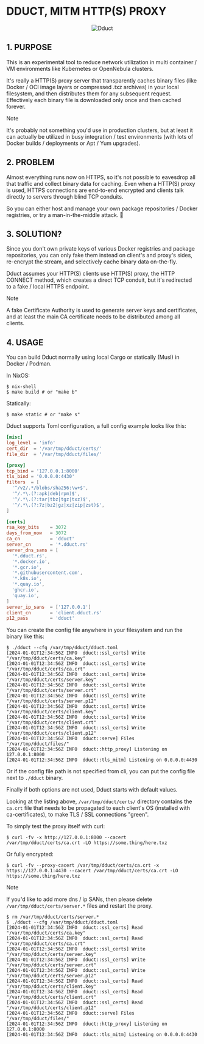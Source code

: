 [//]: # ( vim: set wrap : )

DDUCT, MITM HTTP(S) PROXY
=========================

<p align="center">
  <img src="https://avatars.githubusercontent.com/u/6539663" alt="Dduct"/>
</p>

## 1. PURPOSE

This is an experimental tool to reduce network utilization in multi container / VM environments like Kubernetes or OpenNebula clusters.

It's really a HTTP(S) proxy server that transparently caches binary files (like Docker / OCI image layers or compressed .txz archives) in your local filesystem, and then distributes them for any subsequent request. Effectively each binary file is downloaded only once and then cached forever.

> [!NOTE]
> It's probably not something you'd use in production clusters, but at least it can actually be utilized in busy integration / test environments (with lots of Docker builds / deployments or Apt / Yum upgrades).

## 2. PROBLEM

Almost everything runs now on HTTPS, so it's not possible to eavesdrop all that traffic and collect binary data for caching. Even when a HTTP(S) proxy is used, HTTPS connections are end-to-end encrypted and clients talk directly to servers through blind TCP conduits.

So you can either host and manage your own package repositories / Docker registries, or try a man-in-the-middle attack. :thinking:

## 3. SOLUTION?

Since you don't own private keys of various Docker registries and package repositories, you can only fake them instead on client's and proxy's sides, re-encrypt the stream, and selectively cache binary data on-the-fly.

Dduct assumes your HTTP(S) clients use HTTP(S) proxy, the HTTP CONNECT method, which creates a direct TCP conduit, but it's redirected to a fake / local HTTPS endpoint.

> [!NOTE]
> A fake Certificate Authority is used to generate server keys and certificates, and at least the main CA certificate needs to be distributed among all clients.

## 4. USAGE

You can build Dduct normally using local Cargo or statically (Musl) in Docker / Podman.

In NixOS:

```shell
$ nix-shell
$ make build # or "make b"
```

Statically:

```shell
$ make static # or "make s"
```

Dduct supports Toml configuration, a full config example looks like this:

```toml
[misc]
log_level = 'info'
cert_dir  = '/var/tmp/dduct/certs/'
file_dir  = '/var/tmp/dduct/files/'

[proxy]
tcp_bind = '127.0.0.1:8000'
tls_bind = '0.0.0.0:4430'
filters  = [
  '^/v2/.*/blobs/sha256:\w+$',
  '^/.*\.(?:apk|deb|rpm)$',
  '^/.*\.(?:tar|tbz|tgz|txz)$',
  '^/.*\.(?:7z|bz2|gz|xz|zip|zst)$',
]

[certs]
rsa_key_bits    = 3072
days_from_now   = 3072
ca_cn           = 'dduct'
server_cn       = '*.dduct.rs'
server_dns_sans = [
  '*.dduct.rs',
  '*.docker.io',
  '*.gcr.io',
  '*.githubusercontent.com',
  '*.k8s.io',
  '*.quay.io',
  'ghcr.io',
  'quay.io',
]
server_ip_sans  = ['127.0.0.1']
client_cn       = 'client.dduct.rs'
p12_pass        = 'dduct'
```

You can create the config file anywhere in your filesystem and run the binary like this:

```shell
$ ./dduct --cfg /var/tmp/dduct/dduct.toml
[2024-01-01T12:34:56Z INFO  dduct::ssl_certs] Write "/var/tmp/dduct/certs/ca.key"
[2024-01-01T12:34:56Z INFO  dduct::ssl_certs] Write "/var/tmp/dduct/certs/ca.crt"
[2024-01-01T12:34:56Z INFO  dduct::ssl_certs] Write "/var/tmp/dduct/certs/server.key"
[2024-01-01T12:34:56Z INFO  dduct::ssl_certs] Write "/var/tmp/dduct/certs/server.crt"
[2024-01-01T12:34:56Z INFO  dduct::ssl_certs] Write "/var/tmp/dduct/certs/server.p12"
[2024-01-01T12:34:56Z INFO  dduct::ssl_certs] Write "/var/tmp/dduct/certs/client.key"
[2024-01-01T12:34:56Z INFO  dduct::ssl_certs] Write "/var/tmp/dduct/certs/client.crt"
[2024-01-01T12:34:56Z INFO  dduct::ssl_certs] Write "/var/tmp/dduct/certs/client.p12"
[2024-01-01T12:34:56Z INFO  dduct::serve] Files "/var/tmp/dduct/files/"
[2024-01-01T12:34:56Z INFO  dduct::http_proxy] Listening on 127.0.0.1:8000
[2024-01-01T12:34:56Z INFO  dduct::tls_mitm] Listening on 0.0.0.0:4430
```

Or if the config file path is not specified from cli, you can put the config file next to `./dduct` binary.

Finally if both options are not used, Dduct starts with default values.

Looking at the listing above, `/var/tmp/dduct/certs/` directory contains the `ca.crt` file that needs to be propagated to each client's OS (installed with ca-certificates), to make TLS / SSL connections "green".

To simply test the proxy itself with curl:

```shell
$ curl -fv -x http://127.0.0.1:8000 --cacert /var/tmp/dduct/certs/ca.crt -LO https://some.thing/here.txz
```

Or fully encrypted:

```shell
$ curl -fv --proxy-cacert /var/tmp/dduct/certs/ca.crt -x https://127.0.0.1:4430 --cacert /var/tmp/dduct/certs/ca.crt -LO https://some.thing/here.txz
```

> [!NOTE]
> If you'd like to add more dns / ip SANs, then please delete `/var/tmp/dduct/certs/server.*` files and restart the proxy.

```shell
$ rm /var/tmp/dduct/certs/server.*
$ ./dduct --cfg /var/tmp/dduct/dduct.toml
[2024-01-01T12:34:56Z INFO  dduct::ssl_certs] Read "/var/tmp/dduct/certs/ca.key"
[2024-01-01T12:34:56Z INFO  dduct::ssl_certs] Read "/var/tmp/dduct/certs/ca.crt"
[2024-01-01T12:34:56Z INFO  dduct::ssl_certs] Write "/var/tmp/dduct/certs/server.key"
[2024-01-01T12:34:56Z INFO  dduct::ssl_certs] Write "/var/tmp/dduct/certs/server.crt"
[2024-01-01T12:34:56Z INFO  dduct::ssl_certs] Write "/var/tmp/dduct/certs/server.p12"
[2024-01-01T12:34:56Z INFO  dduct::ssl_certs] Read "/var/tmp/dduct/certs/client.key"
[2024-01-01T12:34:56Z INFO  dduct::ssl_certs] Read "/var/tmp/dduct/certs/client.crt"
[2024-01-01T12:34:56Z INFO  dduct::ssl_certs] Read "/var/tmp/dduct/certs/client.p12"
[2024-01-01T12:34:56Z INFO  dduct::serve] Files "/var/tmp/dduct/files/"
[2024-01-01T12:34:56Z INFO  dduct::http_proxy] Listening on 127.0.0.1:8000
[2024-01-01T12:34:56Z INFO  dduct::tls_mitm] Listening on 0.0.0.0:4430
```
